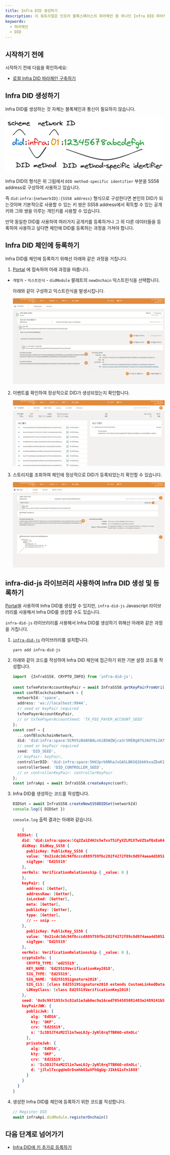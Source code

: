 ```yaml
---
title: Infra DID 생성하기 
description: 이 튜토리얼은 인프라 블록스페이스의 파라체인 중 하나인 Infra DID 파라체인에서 DID를 생성하는 방법에 대해 설명합니다.
keywords:
  - 파라체인
  - DID
---
```


## 시작하기 전에

시작하기 전에 다음을 확인하세요:

- [로컬 Infra DID 파라체인 구축하기](/ko/infrablockchain/service-chains/infra-did-parachain.md)

## Infra DID 생성하기

Infra DID를 생성하는 것 자체는 블록체인과 통신이 필요하지 않습니다.

![infra-did-method](/media/images/docs/infrablockchain/service-chains/infra-did-method.png)

Infra DID의 형식은 위 그림에서 `DID method-specific identifier` 부분을 SS58 address로 구성하여 사용하고 있습니다.

즉 `did:infra:{networkID}:{SS58 address}` 형식으로 구성한다면 본인의 DID가 되는것이며 기본적으로 사용할 수 있는 키 쌍은 SS58 address에서 획득할 수 있는 공개키와 그와 쌍을 이루는 개인키를 사용할 수 있습니다.

만약 동일한 DID를 사용하여 여러가지 공개키를 등록하거나 그 외 다른 데이터들을 등록하여 사용하고 싶다면 체인에 DID를 등록하는 과정을 거쳐야 합니다.

## Infra DID 체인에 등록하기

Infra DID를 체인에 등록하기 위해선 아래와 같은 과정을 거칩니다.

1. [Portal](https://portal.infrablockspace.net) 에 접속하여 아래 과정을 따릅니다.

  - `개발자` - `익스트린식` - `didModule` 팔레트의 `newOnchain` 익스트린식을 선택합니다.

    아래와 같이 구성하고 익스트린식을 발생시킵니다. 

    ![new-onchain](/media/images/docs/infrablockchain/tutorials/service-chains/infra-did-parachain/new-onchain.png)

2. 이벤트를 확인하여 정상적으로 DID가 생성되었는지 확인합니다.

    ![new-onchain-success](/media/images/docs/infrablockchain/tutorials/service-chains/infra-did-parachain/new-onchain-success.png)

3. 스토리지를 조회하여 체인에 정상적으로 DID가 등록되었는지 확인할 수 있습니다.

    ![new-onchain-storage](/media/images/docs/infrablockchain/tutorials/service-chains/infra-did-parachain/new-onchain-storage.png)

## infra-did-js 라이브러리 사용하여 Infra DID 생성 및 등록하기

[Portal](https://portal.infrablockspace.net)을 사용하여 Infra DID를 생성할 수 있지만, `infra-did-js` Javascript 라이브러리를 사용해서 Infra DID를 생성할 수도 있습니다.

`infra-did-js` 라이브러리를 사용해서 Infra DID를 생성하기 위해선 아래와 같은 과정을 거칩니다.

1. [`infra-did-js`](https://github.com/InfraBlockchain/infra-did-js) 라이브러리를 설치합니다.

    ```shell
    yarn add infra-did-js
    ```

2. 아래와 같이 코드를 작성하여 Infra DID 체인에 접근하기 위한 기본 설정 코드를 작성합니다.

    ```typescript
    import  {InfraSS58, CRYPTO_INFO} from 'infra-did-js';

    const txfeePaterAccountKeyPair = await InfraSS58.getKeyPairFromUri('//Alice', 'sr25519');
    const confBlockchainNetwork = {
      networkId: 'space',
      address: 'ws://localhost:9944',
      // seed or keyPair required
      txfeePayerAccountKeyPair,
      // or txfeePayerAccountSeed: 'TX_FEE_PAYER_ACCOUNT_SEED'
    };
    const conf = {
      ...confBlockchainNetwork,
      did: 'did:infra:space:5CRV5zBdAhBALnXiBSWZWjca3rSREBg87GJ6UY9i2A7y1rCs',
      // seed or keyPair required
      seed: 'DID_SEED',
      // keyPair: keyPair,
      controllerDID: 'did:infra:space:5HdJprb8NhaJsGASLBKGQ1bkKkvaZDaK1FxTbJRXNShFuqgY'
      controllerSeed: 'DID_CONTROLLER_SEED',
      // or controllerKeyPair: controllerKeyPair
    };
    const infraApi = await InfraSS58.createAsync(conf);
    ```

3. Infra DID를 생성하는 코드를 작성합니다.

    ```typescript
    DIDSet = await InfraSS58.createNewSS58DIDSet(networkId)
    console.log({ DIDSet })
    ```

    `console.log` 출력 결과는 아래와 같습니다.

    ```json
        {
      DIDSet: {
        did: 'did:infra:space:5Cq2Za1Z4HJx5eTvxT5iFyXZLM1XTwVZSafQsEuK4ujNKJEF',
        didKey: DidKey_SS58 {
          publicKey: PublicKey_SS58 {
          value: '0x21cdc3dc94f8cccd889759fbc282f4272f89c8d974aea4d3051e8efa85e738b7',
          sigType: 'Ed25519'
        },
        verRels: VerificationRelationship { _value: 0 }
        },
        keyPair: {
          address: [Getter],
          addressRaw: [Getter],
          isLocked: [Getter],
          meta: [Getter],
          publicKey: [Getter],
          type: [Getter],
          // -- snip --
        },
          publicKey: PublicKey_SS58 {
          value: '0x21cdc3dc94f8cccd889759fbc282f4272f89c8d974aea4d3051e8efa85e738b7',
          sigType: 'Ed25519'
        },
        verRels: VerificationRelationship { _value: 0 },
        cryptoInfo: {
          CRYPTO_TYPE: 'ed25519',
          KEY_NAME: 'Ed25519VerificationKey2018',
          SIG_TYPE: 'Ed25519',
          SIG_NAME: 'Ed25519Signature2018',
          SIG_CLS: [class Ed25519Signature2018 extends CustomLinkedDataSignature],
          LDKeyClass: [class Ed25519VerificationKey2018]
        },
        seed: '0x8c9971953c5c82a51e3ab0ec9a16ced7054585081483e2489241b5b059f5f3cf',
        keyPairJWK: {
          publicJwk: {
            alg: 'EdDSA',
            kty: 'OKP',
            crv: 'Ed25519',
            x: 'Ic3D3JT4zM2Il1n7woL0Jy-JyNl0rqTTBR6O-oXnOLc'
          },
          privateJwk: {
            alg: 'EdDSA',
            kty: 'OKP',
            crv: 'Ed25519',
            x: 'Ic3D3JT4zM2Il1n7woL0Jy-JyNl0rqTTBR6O-oXnOLc',
            d: 'jJlxlTxcgqUeOrDsmhbO1wVFhQgUg-JIkkG1sFn1888'
          }
        }
      }
    }
    ```

4. 생성한 Infra DID를 체인에 등록하기 위한 코드를 작성합니다.

    ```typescript
    // Register DID
    await infraApi.didModule.registerOnchain()
    ```

## 다음 단계로 넘어가기

- [Infra DID에 키 추가로 등록하기](./add-keys.md)